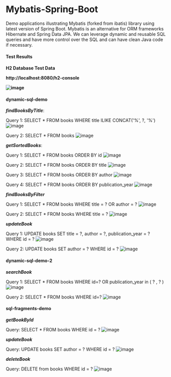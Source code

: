 # Mybatis-Spring-Boot

Demo applications illustrating Mybatis (forked from ibatis) library using latest version of Spring Boot. Mybatis is an alternative for ORM frameworks Hibernate and Spring Data JPA. We can leverage dynamic and reusable SQL queries and have more control over the SQL and can have clean Java code if necessary.

<h4>Test Results<h4>

**H2 Database Test Data**

http://localhost:8080/h2-console 

![image](https://github.com/user-attachments/assets/fbecf9ac-7655-458a-9ec5-05ea4284ae6e)



<h4>dynamic-sql-demo</h4>

***findBooksByTitle***:

Query 1: SELECT * FROM books WHERE title ILIKE CONCAT('%', ?, '%')
![image](https://github.com/user-attachments/assets/1bd5ebb6-9893-4b72-8d44-33897c55b356)

Query 2: SELECT * FROM books
![image](https://github.com/user-attachments/assets/f783afe2-c6d3-48c2-96ad-5a116d986e32)


***getSortedBooks***:

Query 1: SELECT * FROM books ORDER BY id
![image](https://github.com/user-attachments/assets/b5f2f67b-91c3-44a3-ba4f-39f18b705e99)

Query 2: SELECT * FROM books ORDER BY title
![image](https://github.com/user-attachments/assets/1d53e216-162f-48fb-867c-46c6f82a3b28)

Query 3: SELECT * FROM books ORDER BY author
![image](https://github.com/user-attachments/assets/8250421a-1a16-4c4c-9970-98684517f0d5)

Query 4: SELECT * FROM books ORDER BY publication_year
![image](https://github.com/user-attachments/assets/bfd97d07-768c-4c60-971d-e1acd97c0a07)


***findBooksByFilter***

Query 1: SELECT * FROM books WHERE title = ? OR author = ?
![image](https://github.com/user-attachments/assets/01536329-b6d7-41da-85d0-267c120ded4b)

Query 2: SELECT * FROM books WHERE title = ?
![image](https://github.com/user-attachments/assets/c2d0d954-ea16-46cf-93ca-7303b3500b04)


***updateBook***

Query 1: UPDATE books SET title = ?, author = ?, publication_year = ? WHERE id = ?
![image](https://github.com/user-attachments/assets/def223b8-100f-4286-802f-1d03cd0997d4)

Query 2: UPDATE books SET author = ? WHERE id = ?
![image](https://github.com/user-attachments/assets/5ac53cbb-194c-47b0-a459-a026b85173b1)


<h4>dynamic-sql-demo-2</h4>

***searchBook***

Query 1: SELECT * FROM books WHERE id=? OR publication_year in ( ? , ? )
![image](https://github.com/user-attachments/assets/060ffcdd-040a-49ec-bc0f-01cb9f245c8b)

Query 2: SELECT * FROM books WHERE id=?
![image](https://github.com/user-attachments/assets/b174392e-8a7d-4e80-ab98-6feb79a69c33)


<h4>sql-fragments-demo</h4>

***getBookById***

Query: SELECT * FROM books WHERE id = ?
![image](https://github.com/user-attachments/assets/8142647b-1527-425e-85a9-3aad266f30c9)

***updateBook***

Query: UPDATE books SET author = ? WHERE id = ?
![image](https://github.com/user-attachments/assets/27f4c615-c0b4-4bb7-8cab-65d2b2a0a4fd)


***deleteBook***

Query: DELETE from books WHERE id = ?
![image](https://github.com/user-attachments/assets/4e3346a8-6139-4bd7-aea7-7386ecda58c8)
